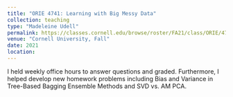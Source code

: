 ```yaml
---
title: "ORIE 4741: Learning with Big Messy Data"
collection: teaching
type: "Madeleine Udell"
permalink: https://classes.cornell.edu/browse/roster/FA21/class/ORIE/4741
venue: "Cornell University, Fall"
date: 2021
location:
---
```


I held weekly office hours to answer questions and graded. Furthermore, I helped develop new homework problems including Bias and Variance in Tree-Based Bagging Ensemble Methods and SVD vs. AM PCA.